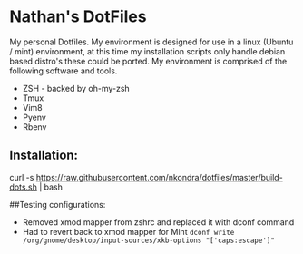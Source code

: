 # Nathan's DotFiles

My personal Dotfiles. My environment is designed for use in a linux (Ubuntu / mint) environment, at this time my installation scripts only handle debian based distro's these could be ported. My environment is comprised of the following software and tools.

* ZSH - backed by oh-my-zsh
* Tmux
* Vim8
* Pyenv
* Rbenv

## Installation:

curl -s https://raw.githubusercontent.com/nkondra/dotfiles/master/build-dots.sh | bash

##Testing configurations:

- Removed xmod mapper from zshrc and replaced it with dconf command
- Had to revert back to xmod mapper for Mint
`dconf write /org/gnome/desktop/input-sources/xkb-options "['caps:escape']"`

